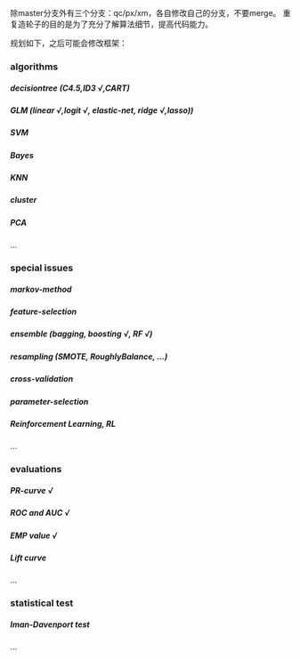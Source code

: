 
除master分支外有三个分支：qc/px/xm，各自修改自己的分支，不要merge。
重复造轮子的目的是为了充分了解算法细节，提高代码能力。

规划如下，之后可能会修改框架：

### algorithms
##### decisiontree (C4.5,ID3 √,CART)
##### GLM (linear √,logit √, elastic-net, ridge √,lasso))
##### SVM
##### Bayes
##### KNN
##### cluster
##### PCA
...

### special issues
##### markov-method
##### feature-selection
##### ensemble (bagging, boosting √, RF √)
##### resampling (SMOTE, RoughlyBalance, ...)
##### cross-validation
##### parameter-selection
##### Reinforcement Learning, RL
...

### evaluations
##### PR-curve √
##### ROC and AUC √
##### EMP value √
##### Lift curve
...

### statistical test
##### Iman-Davenport test
...
